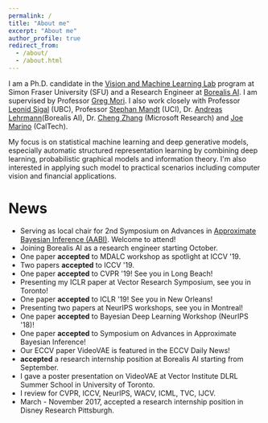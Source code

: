 ```yaml
---
permalink: /
title: "About me"
excerpt: "About me"
author_profile: true
redirect_from:
  - /about/
  - /about.html
---
```


I am a Ph.D. candidate in the [Vision and Machine Learning Lab](http://vml.cs.sfu.ca) program at Simon Fraser University (SFU) and a Research Engineer at [Borealis AI](https://www.borealisai.com/en/). I am supervised by Professor [Greg Mori](https://www.cs.sfu.ca/~mori/). I also work closely with Professor [Leonid Sigal](https://www.cs.ubc.ca/~lsigal/index.html) (UBC), Professor [Stephan Mandt](http://www.stephanmandt.com) (UCI), Dr. [Andreas Lehrmann](https://scholar.google.de/citations?user=DM49PecAAAAJ&hl=en)(Borealis AI), Dr. [Cheng Zhang](https://cheng-zhang.org) (Microsoft Research) and [Joe Marino](https://joelouismarino.github.io) (CalTech).

My focus is on statistical machine learning and deep generative models, especially automatic structured representation learning by combining deep learning, probabilistic graphical models and information theory. I'm also interested in applying such model to practical scenarios including computer vision and financial applications.



# News
* Serving as local chair for 2nd Symposium on Advances in [Approximate Bayesian Inference (AABI)](http://approximateinference.org). Welcome to attend!
* Joining Borealis AI as a research engineer starting October.
* One paper **accepted** to MDALC workshop as spotlight at ICCV '19.
* Two papers **accepted** to ICCV '19.
* One paper **accepted** to CVPR '19! See you in Long Beach!
* Presenting my ICLR paper at Vector Research Symposium, see you in Toronto!
* One paper **accepted** to ICLR '19! See you in New Orleans!
* Presenting two papers at NeurIPS workshops, see you in Montreal!
* One paper **accepted** to Bayesian Deep Learning Workshop (NeurIPS '18)!
* One paper **accepted** to Symposium on Advances in Approximate Bayesian Inference!
* Our ECCV paper VideoVAE  is featured in the ECCV Daily News!
* **accepted** a research internship position at Borealis AI starting from September. 
* I gave a poster presentation on VideoVAE at Vector Institute DLRL Summer School in University of Toronto.
* I review for CVPR, ICCV, NeurIPS, WACV, ICML, TVC, IJCV.
* March - November 2017, accepted a research internship position in Disney Research Pittsburgh.
